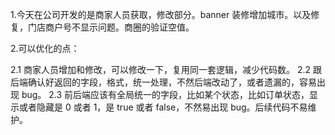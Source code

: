 1.今天在公司开发的是商家人员获取，修改部分。banner 装修增加城市。以及修复，门店商户号不显示问题。商圈的验证空值。

2.可以优化的点：

2.1 商家人员增加和修改，可以修改一下，复用同一套逻辑，减少代码数。
2.2 跟后端确认好返回的字段，格式，统一处理，不然后端改动了，或者遗漏的，容易出现 bug。
2.3 前后端应该有全局统一的字段，比如某个状态，比如订单状态，显示或者隐藏是 0 或者 1，是 true 或者 false，不然易出现 bug。后续代码不易维护。
